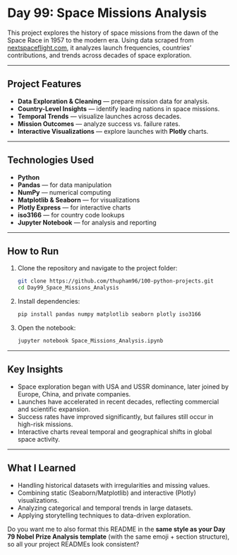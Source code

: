# Day 99: Space Missions Analysis

This project explores the history of space missions from the dawn of the Space Race in 1957 to the modern era. Using data scraped from [nextspaceflight.com](https://nextspaceflight.com/launches/past/?page=1), it analyzes launch frequencies, countries’ contributions, and trends across decades of space exploration.

---

## Project Features

* **Data Exploration & Cleaning** — prepare mission data for analysis.
* **Country-Level Insights** — identify leading nations in space missions.
* **Temporal Trends** — visualize launches across decades.
* **Mission Outcomes** — analyze success vs. failure rates.
* **Interactive Visualizations** — explore launches with **Plotly** charts.

---

## Technologies Used

* **Python**
* **Pandas** — for data manipulation
* **NumPy** — numerical computing
* **Matplotlib & Seaborn** — for visualizations
* **Plotly Express** — for interactive charts
* **iso3166** — for country code lookups
* **Jupyter Notebook** — for analysis and reporting

---

## How to Run

1. Clone the repository and navigate to the project folder:

   ```bash
   git clone https://github.com/thupham96/100-python-projects.git
   cd Day99_Space_Missions_Analysis
   ```

2. Install dependencies:

   ```bash
   pip install pandas numpy matplotlib seaborn plotly iso3166
   ```

3. Open the notebook:

   ```bash
   jupyter notebook Space_Missions_Analysis.ipynb
   ```

---

## Key Insights

* Space exploration began with USA and USSR dominance, later joined by Europe, China, and private companies.
* Launches have accelerated in recent decades, reflecting commercial and scientific expansion.
* Success rates have improved significantly, but failures still occur in high-risk missions.
* Interactive charts reveal temporal and geographical shifts in global space activity.

---

## What I Learned

* Handling historical datasets with irregularities and missing values.
* Combining static (Seaborn/Matplotlib) and interactive (Plotly) visualizations.
* Analyzing categorical and temporal trends in large datasets.
* Applying storytelling techniques to data-driven exploration.

Do you want me to also format this README in the **same style as your Day 79 Nobel Prize Analysis template** (with the same emoji + section structure), so all your project READMEs look consistent?
